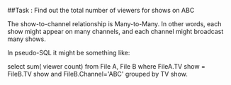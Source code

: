 ##Task : Find out the total number of viewers for shows on ABC

The show-to-channel relationship is Many-to-Many. In other words, each show might appear on many channels, and each channel might broadcast many shows.

In pseudo-SQL it might be something like:

select sum( viewer count) from File A, File B where FileA.TV show = FileB.TV show and FileB.Channel='ABC' grouped by TV show.
